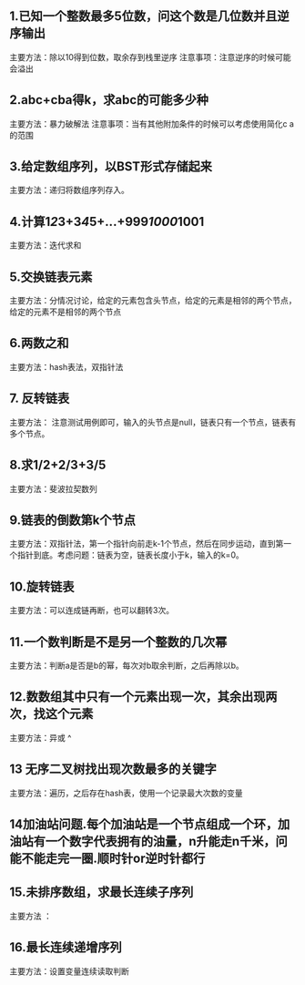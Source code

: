 ## 1.已知一个整数最多5位数，问这个数是几位数并且逆序输出  
主要方法：除以10得到位数，取余存到栈里逆序
注意事项：注意逆序的时候可能会溢出  

## 2.abc+cba得k，求abc的可能多少种
主要方法：暴力破解法
注意事项：当有其他附加条件的时候可以考虑使用简化c a的范围  

## 3.给定数组序列，以BST形式存储起来
主要方法：递归将数组序列存入。  

## 4.计算1*2*3+3*4*5+...+999*1000*1001  
主要方法：迭代求和  

## 5.交换链表元素
主要方法：分情况讨论，给定的元素包含头节点，给定的元素是相邻的两个节点，给定的元素不是相邻的两个节点

## 6.两数之和  
主要方法：hash表法，双指针法

## 7. 反转链表
主要方法： 注意测试用例即可，输入的头节点是null，链表只有一个节点，链表有多个节点。  

## 8.求1/2+2/3+3/5
主要方法：斐波拉契数列  

## 9.链表的倒数第k个节点  
主要方法：双指针法，第一个指针向前走k-1个节点，然后在同步运动，直到第一个指针到底。考虑问题：链表为空，链表长度小于k，输入的k=0。

## 10.旋转链表
主要方法：可以连成链再断，也可以翻转3次。

## 11.一个数判断是不是另一个整数的几次幂
主要方法：判断a是否是b的幂，每次对b取余判断，之后再除以b。

## 12.数数组其中只有一个元素出现一次，其余出现两次，找这个元素
主要方法：异或 ^

## 13 无序二叉树找出现次数最多的关键字
主要方法：遍历，之后存在hash表，使用一个记录最大次数的变量

## 14加油站问题.每个加油站是一个节点组成一个环，加油站有一个数字代表拥有的油量，n升能走n千米，问能不能走完一圈.顺时针or逆时针都行

## 15.未排序数组，求最长连续子序列
主要方法 ：

## 16.最长连续递增序列
主要方法：设置变量连续读取判断

